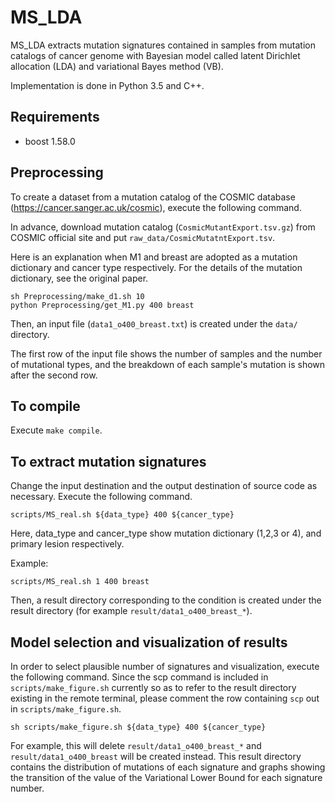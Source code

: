 # MS_LDA
MS_LDA extracts mutation signatures contained in samples from mutation catalogs of cancer genome with Bayesian model called latent Dirichlet allocation (LDA) and variational Bayes method (VB).

Implementation is done in Python 3.5 and C++.

## Requirements
* boost 1.58.0

## Preprocessing
To create a dataset from a mutation catalog of the COSMIC database (https://cancer.sanger.ac.uk/cosmic), execute the following command.

In advance, download mutation catalog (`CosmicMutantExport.tsv.gz`) from COSMIC official site and put `raw_data/CosmicMutatntExport.tsv`.

Here is an explanation when M1 and breast are adopted as a mutation dictionary and cancer type respectively.
For the details of the mutation dictionary, see the original paper.
```
sh Preprocessing/make_d1.sh 10
python Preprocessing/get_M1.py 400 breast
```

Then, an input file (`data1_o400_breast.txt`) is created under the `data/` directory.

The first row of the input file shows the number of samples and the number of mutational types, and the breakdown of each sample's mutation is shown after the second row.

## To compile
Execute `make compile`.

## To extract mutation signatures
Change the input destination and the output destination of source code as necessary.
Execute the following command.
```
scripts/MS_real.sh ${data_type} 400 ${cancer_type}
```
Here, data_type and cancer_type show mutation dictionary (1,2,3 or 4), and primary lesion respectively.

Example:
```
scripts/MS_real.sh 1 400 breast
```
Then, a result directory corresponding to the condition is created under the result directory (for example `result/data1_o400_breast_*`).

## Model selection and visualization of results

In order to select plausible number of signatures and visualization, execute the following command.
Since the scp command is included in `scripts/make_figure.sh` currently so as to refer to the result directory existing in the remote terminal, please comment the row containing `scp` out in `scripts/make_figure.sh`.

```
sh scripts/make_figure.sh ${data_type} 400 ${cancer_type}
```

For example, this will delete `result/data1_o400_breast_*` and `result/data1_o400_breast` will be created instead.
This result directory contains the distribution of mutations of each signature and graphs showing the transition of the value of the Variational Lower Bound for each signature number.
